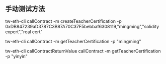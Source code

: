 
## 手动测试方法

tw-eth-cli callContract -m createTeacherCertification -p 0xDB847239aD3787C3B87A70C37F5bebbaf6308119,"mingming","solidity expert","real cert"

tw-eth-cli callContract -m getTeacherCertification -p "mingming"

tw-eth-cli callContractReturnValue callContract -m getTeacherCertification -p "yinyin"